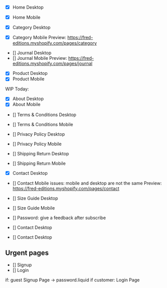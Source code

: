 - [x] Home Desktop
- [x] Home Mobile

- [x] Category Desktop
- [x] Category Mobile
      Preview: https://fred-editions.myshopify.com/pages/category

- [] Journal Desktop
- [] Journal Mobile
  Preview: https://fred-editions.myshopify.com/pages/journal

- [x] Product Desktop
- [x] Product Mobile

WIP Today:

- [x] About Desktop
- [x] About Mobile

- [] Terms & Conditions Desktop
- [] Terms & Conditions Mobile

- [] Privacy Policy Desktop
- [] Privacy Policy Mobile

- [] Shipping Return Desktop
- [] Shipping Return Mobile

- [x] Contact Desktop
- [] Contact Mobile
  issues: mobile and desktop are not the same
  Preview: https://fred-editions.myshopify.com/pages/contact

- [] Size Guide Desktop
- [] Size Guide Mobile

- [] Password:
  give a feedback after subscribe

- [] Contact Desktop
- [] Contact Desktop

## Urgent pages

- [] Signup
- [] Login

if: guest
Signup Page -> password.liquid
if customer:
Login Page
